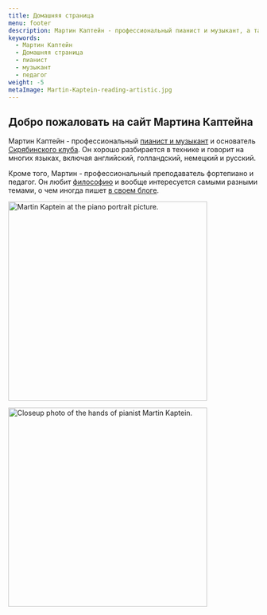```yaml
---
title: Домашняя страница
menu: footer
description: Мартин Каптейн - профессиональный пианист и музыкант, а также основатель Скрябинского клуба. Кроме того, Мартин является профессиональным преподавателем фортепиано и педагогом. Мартин прекрасно владеет техникой и говорит на многих языках.
keywords:
  - Мартин Каптейн
  - Домашняя страница
  - пианист
  - музыкант
  - педагог
weight: -5
metaImage: Martin-Kaptein-reading-artistic.jpg
---
```



## Добро пожаловать на сайт Мартина Каптейна

Мартин Каптейн - профессиональный [пианист и музыкант](/music/) и основатель [Скрябинского клуба](https://scriabinclub.com/ru/).
Он хорошо разбирается в технике и говорит на многих языках, включая английский, голландский, немецкий и русский.

Кроме того, Мартин - профессиональный преподаватель фортепиано и педагог.
Он любит [философию](/tao/) и вообще интересуется самыми разными темами, о чем иногда пишет [в своем блоге](/blog/).

<img style="display:inline-block; margin-right: 2em; margin-bottom: 1em;" alt="Martin Kaptein at the piano portrait picture." src="/images/Martin-Kaptein-at-piano-sq.jpg" width="400" height="400"/>
<img style="display:inline-block; margin-right: 2em; margin-bottom: 1em;" alt="Closeup photo of the hands of pianist Martin Kaptein." src="/images/hands-pianist-closeup-sq.jpg" width="400" height="400" />
